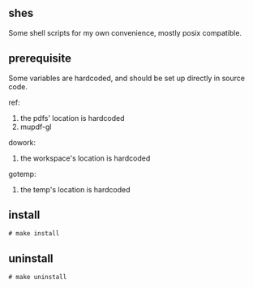 ## shes
Some shell scripts for my own convenience, mostly posix compatible.
## prerequisite
Some variables are hardcoded,
and should be set up
directly in source code.

ref:
1. the pdfs' location is hardcoded
2. mupdf-gl 

dowork:
1. the workspace's location is hardcoded

gotemp:
1. the temp's location is hardcoded

## install
```
# make install
```
## uninstall 
```
# make uninstall
```

